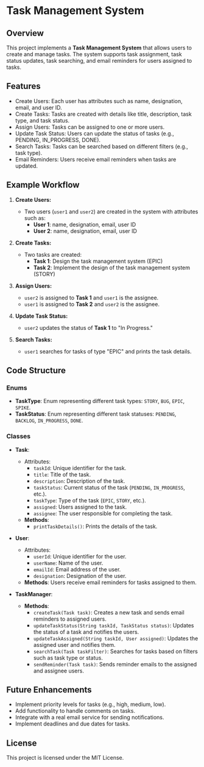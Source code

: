 # Task Management System

## Overview
This project implements a **Task Management System** that allows users to create and manage tasks. The system supports task assignment, task status updates, task searching, and email reminders for users assigned to tasks.

## Features
- Create Users: Each user has attributes such as name, designation, email, and user ID.
- Create Tasks: Tasks are created with details like title, description, task type, and task status.
- Assign Users: Tasks can be assigned to one or more users.
- Update Task Status: Users can update the status of tasks (e.g., PENDING, IN_PROGRESS, DONE).
- Search Tasks: Tasks can be searched based on different filters (e.g., task type).
- Email Reminders: Users receive email reminders when tasks are updated.

## Example Workflow

1. **Create Users:**
   - Two users (`user1` and `user2`) are created in the system with attributes such as:
     - **User 1**: name, designation, email, user ID
     - **User 2**: name, designation, email, user ID

2. **Create Tasks:**
   - Two tasks are created:
     - **Task 1**: Design the task management system (EPIC)
     - **Task 2**: Implement the design of the task management system (STORY)

3. **Assign Users:**
   - `user2` is assigned to **Task 1** and `user1` is the assignee.
   - `user1` is assigned to **Task 2** and `user2` is the assignee.

4. **Update Task Status:**
   - `user2` updates the status of **Task 1** to "In Progress."

5. **Search Tasks:**
   - `user1` searches for tasks of type "EPIC" and prints the task details.

## Code Structure

### Enums
- **TaskType**: Enum representing different task types: `STORY`, `BUG`, `EPIC`, `SPIKE`.
- **TaskStatus**: Enum representing different task statuses: `PENDING`, `BACKLOG`, `IN_PROGRESS`, `DONE`.

### Classes
- **Task**:
  - Attributes:
    - `taskId`: Unique identifier for the task.
    - `title`: Title of the task.
    - `description`: Description of the task.
    - `taskStatus`: Current status of the task (`PENDING`, `IN_PROGRESS`, etc.).
    - `taskType`: Type of the task (`EPIC`, `STORY`, etc.).
    - `assigned`: Users assigned to the task.
    - `assignee`: The user responsible for completing the task.
  - **Methods**:
    - `printTaskDetails()`: Prints the details of the task.

- **User**:
  - Attributes:
    - `userId`: Unique identifier for the user.
    - `userName`: Name of the user.
    - `emailId`: Email address of the user.
    - `designation`: Designation of the user.
  - **Methods**: Users receive email reminders for tasks assigned to them.

- **TaskManager**:
  - **Methods**:
    - `createTask(Task task)`: Creates a new task and sends email reminders to assigned users.
    - `updateTaskStatus(String taskId, TaskStatus status)`: Updates the status of a task and notifies the users.
    - `updateTaskAssigned(String taskId, User assigned)`: Updates the assigned user and notifies them.
    - `searchTask(Task taskFilter)`: Searches for tasks based on filters such as task type or status.
    - `sendReminder(Task task)`: Sends reminder emails to the assigned and assignee users.

## Future Enhancements
- Implement priority levels for tasks (e.g., high, medium, low).
- Add functionality to handle comments on tasks.
- Integrate with a real email service for sending notifications.
- Implement deadlines and due dates for tasks.

## License
This project is licensed under the MIT License.
